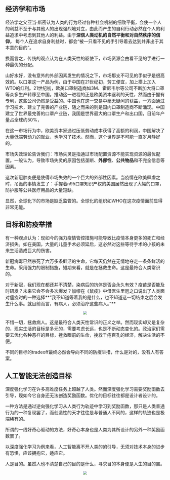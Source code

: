 <head>
    <script src="https://cdn.mathjax.org/mathjax/latest/MathJax.js?config=TeX-AMS-MML_HTMLorMML" type="text/javascript"></script>
    <script type="text/x-mathjax-config">
        MathJax.Hub.Config({
            tex2jax: {
            skipTags: ['script', 'noscript', 'style', 'textarea', 'pre'],
            inlineMath: [['$','$']]
            }
        });
    </script>
</head>

## 经济学和市场

经济学之父亚当·斯密认为人类的行为经过各种社会机制的细致平衡，会使一个人的利益不至于与其他人的出现强烈地对立，由此而产生的自利行动必然在个人的利益追求中考虑到其他人的利益。由于**深信人类动机的自然平衡和对自然秩序的信仰，** 每个人在追求自身利益时，都会“被一只看不见的手引导着去达到并非出于其本意的目的”。

换而言之，传统的观点认为在人类天性的驱使下，市场资源会由看不见的手进行一种最优的分配。

山好水好，没有意外的外部因素发生的情况之下，市场那支不可见的手似乎是很高效的。以口罩这一产品为例，由于中国在21世纪初，劳工便宜，加上搭上加入WTO的红利。21世纪初，欧美口罩制造商如3M、霍尼韦尔等公司不断加大将口罩等众多生产转移至中国。推动这一进程的正是欧美资本逐利的天性，然而由于握有专利，这些公司仍然是受益的。中国也在这一交易中毫无疑问的获益，一方面通过学习技术，建立了完善的产业链，随之而来的则是国内口罩制造商不断涌现。中国建立了世界最完善的口罩产业链，我国是世界最大的口罩生产和出口国，目前年产量占全球约50%，

在这一市场行为中，欧美资本家通过压低劳动成本获得了高额的利润，中国解决了大量低端劳动力的就业，也学习了技术。然而，这个世界是不可能一直岁月静好的。

市场失效理论告诉我们：市场失灵是指通过市场配置资源不能实现资源的最优配置。一般认为，导致市场失灵的原因包括垄断、**外部性**、**公共物品**和不完全信息等因素。

这次新冠肺炎便是使得市场失效的一个巨大的外部性因素。当疫情在欧美肆虐之时，吊诡的事情发生了：手握着n95口罩知识产权的美国居然出现了大幅的口罩，防护服等公共医疗用品的大量短缺。

显然，全球化下的市场是缺乏监管的。全球化的组织如WHO在这次疫情面前显得非常无能。

## 目标和防疫举措

有一种观点认为：现如今的强力疫情管控措施可能导致比疫情本身更多的死亡和经济损失。如在美国，大量的儿童手术必须延后，这必然对这些等待手术的小孩的未来生活造成巨大的伤害。

新冠病毒已然杀死了六万多条鲜活的生命，它每天仍然在无情地夺走一条条鲜活的生命。采用强力的限制措施，短期来看，就是在拯救生命。这是最符合人类常识的。

对于新冠，我们现在都还并不清楚，染病后的抗体是否会永久有效？疫苗是否能及时研发？未来它会不会多次爆发？加缪在《鼠疫》中借医生里厄之口说出了人类面对瘟疫时的一种选择**“我不知道等着我的是什么，也不知道这一切结束之后会发生什么事。就目前而言，有病人，必须治疗这些病人。”**

<center> <img src="https://raw.githubusercontent.com/Kaimaoge/Kaimaoge.github.io/master/images/la_pesta.jpg" style="zoom:70%" /> </center>

不惜一切，拯救病人。这是最符合人类天性常识的正义之举。然而现实却又是复杂的，现实生活的目标是多元的，需要考虑长远，也是不断动态变化的。政治家们需要去优化各种恶样的目标，拯救眼前的生命，挽救千疮百孔的经济，解决生活的不便。

不同的目标的tradeoff最终必然会导向不同的防疫举措，什么是对的，没有人有答案。


## 人工智能无法创造目标

深度强化学习在许多高难度任务上超越了人类。然而深度强化学习需要奖励函数去引导，现如今它自身还无法创造奖励函数。优化的目标往往都是设计者设计的。

一种方法是通过逆向强化学习从人类行为轨迹中学习到奖励函数，那只是人类普通行为的一种复现罢了，而创造性的天才往往是与普通人不同的，这样的轨迹也是极端稀有的。

所谓的一线好奇心驱动的方法，好奇心本身也是人类为其所设计的另外一种奖励函数罢了。

以深度强化学习为例来看，人工智能离不开人类的的引导，无须对技术本身的进步有恐惧，应该拥抱它，适应它。

人是目的。虽然人也不清楚自己的目的是什么，寻求目的本身便是人生的目的罢。

<center> <img src="https://raw.githubusercontent.com/Kaimaoge/Kaimaoge.github.io/master/images/ai_cyber.jpg" style="zoom:70%" /> </center>

